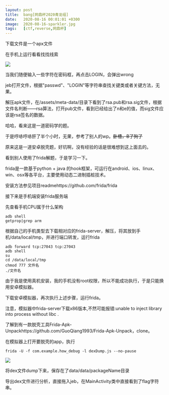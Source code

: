 ```yaml
---
layout: post
title:  bang[网鼎杯2020青龙组]
date:   2020-08-16 00:01:01 +0300
image:  2020-08-16-sparkler.jpg
tags:   [ctf,reverse,网鼎杯]
---
```


下载文件是一个apx文件

在手机上运行看看找找线索

![]({{site.baseurl}}/img/2020-08-16-main.jpg)

当我们随便输入一些字符在密码框，再点击LOGIN，会弹出wrong

jeb打开文件，根据"passwd"、"LOGIN"等字符串查找关键类或者关键方法，无果。

解压apk文件，在/assets/meta-data/目录下看到了rsa.pub和rsa.sig文件，根据文件名判断——rsa算法，打开pub文件，看到已经给出了n和e的值，而sig文件应该是rsa签名的数据。

哈哈，看来这是一道密码学的题。

于是哼哧哼哧肝了半个小时，无果，参考了别人的wp。~~卧槽，B了狗了~~

原来这是一道安卓脱壳题，好坑啊，没有经验的话是很难想到这上面去的。

看到别人使用了frida解题，于是学习一下。

frida是一款基于python + java 的hook框架，可运行在android、ios、linux、win、osx等各平台，主要使用动态二进制插桩技术。

安装方法参见项目readmehttps://github.com/frida/frida

接下来是手机端安装frida服务端

先查看手机CPU属于什么架构

```assembly
adb shell
getprop|grep arm
```

根据自己的手机类型去下载相对应的frida-server，解压，将其放到手机/data/local/tmp，并进行端口转发，运行frida

```assembly
adb forward tcp:27043 tcp:27043
adb shell
su                          
cd /data/local/tmp
chmod 777 文件名
./文件名
```

由于我是使用真机安装，我的手机没有root权限，所以不能成功执行，于是只能换用安卓模拟器。

下载安卓模拟器，再次执行上述步骤，运行frida。

注意，模拟器中frida-server下载x86版本,不然可能报错:unable to inject library into process without libc .

了解到有一款脱壳工具Frida-Apk-Unpackhttps://github.com/GuoQiang1993/Frida-Apk-Unpack，clone。

在模拟器上打开要脱壳的app，执行

```assembly
frida -U -f com.example.how_debug -l dexDump.js --no-pause
```

![]({{site.baseurl}}/img/2020-08-16-dump.jpg)

将dex文件dump下来，保存在了data/data/packageName目录

导出dex文件进行分析，直接拖入jeb，在MainActivity类中直接看到了flag字符串。

